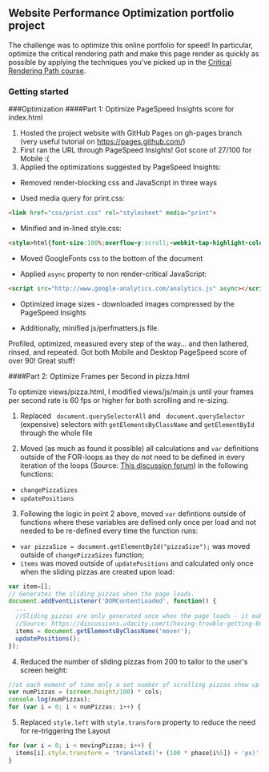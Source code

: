 ## Website Performance Optimization portfolio project

The challenge was to optimize this online portfolio for speed! In particular, optimize the critical rendering path and make this page render as quickly as possible by applying the techniques you've picked up in the [Critical Rendering Path course](https://www.udacity.com/course/ud884).

### Getting started

###Optimization
####Part 1: Optimize PageSpeed Insights score for index.html

1. Hosted the project website with GitHub Pages on gh-pages branch (very useful tutorial on https://pages.github.com/)
2. First ran the URL through PageSpeed Insights! Got score of 27/100 for Mobile :(
3. Applied the optimizations suggested by PageSpeed Insights:
* Removed render-blocking css and JavaScript in three ways

- Used media query for print.css:
```html
<link href="css/print.css" rel="stylesheet" media="print">
```

- Minified and in-lined style.css:
```html
<style>html{font-size:100%;overflow-y:scroll;-webkit-tap-highlight-color:rgba(0,0,0,0);-ms-text-size-adjust:100%;-webkit-text-size-adjust:none}body{margin:0;font-size:14px;line-height:1.61;font-weight:400}body,button,input,select,textarea{font-family:'Open Sans',sans-serif;color:#333}a{color:#12C}a:visited{color:#61C}a:focus{outline:thin dotted}a:hover,a:active{color:#c00;outline:0}b,strong{font-weight:700}pre,code{font-family:monospace,monospace;font-size:1em}ul,ol{margin:1em 0;padding:0 0 0 20px}img{b...(line truncated)...
```

- Moved GoogleFonts css to the bottom of the document

* Applied `async` property to non render-critical JavaScript:
```html
<script src="http://www.google-analytics.com/analytics.js" async></script>
```

* Optimized image sizes - downloaded images compressed by the PageSpeed Insights

* Additionally, minified js/perfmatters.js file.

Profiled, optimized, measured every step of the way... and then lathered, rinsed, and repeated. Got both Mobile and Desktop PageSpeed score of over 90! Great stuff!

####Part 2: Optimize Frames per Second in pizza.html

To optimize views/pizza.html, I modified views/js/main.js until your frames per second rate is 60 fps or higher for both scrolling and re-sizing.

1. Replaced ` document.querySelectorAll` and ` document.querySelector` (expensive) selectors with `getElementsByClassName` and `getElementById` through the whole file

2. Moved (as much as found it possible) all calculations and `var` definitions outside of the FOR-loops as they do not need to be defined in every iteration of the loops (Source: [This discussion forum](https://discussions.udacity.com/t/having-trouble-getting-60fps/188782/3)) in the following functions:
* `changePizzaSizes`
* `updatePositions`

3. Following the logic in point 2 above, moved `var` defintions outside of functions where these variables are defined only once per load and not needed to be re-defined every time the function runs:
* `var pizzaSize = document.getElementById("pizzaSize");` was moved outside of `changePizzaSizes` function;
* `items` was moved outside of `updatePositions` and calculated only once when the sliding pizzas are created upon load:
```javascript
var item=[];
// Generates the sliding pizzas when the page loads.
document.addEventListener('DOMContentLoaded', function() {
  ...
  //Sliding pizzas are only generated once when the page loads - it makes sense to also generate the array once, not everytime the updatePositions function fires
  //Source: https://discussions.udacity.com/t/having-trouble-getting-60fps/188782/3
  items = document.getElementsByClassName('mover');
  updatePositions();
});
```

4. Reduced the number of sliding pizzas from 200 to tailor to the user's screen height:
```javascript
//at each moment of time only a set number of scrolling pizzas show up on the screen simultaneously - so we can limit their number
var numPizzas = (screen.height/100) * cols;
console.log(numPizzas);
for (var i = 0; i < numPizzas; i++) {
```

5.  Replaced `style.left` with `style.transform` property to reduce the need for re-triggering the Layout
```javascript
for (var i = 0; i < movingPizzas; i++) {
  items[i].style.transform = 'translateX('+ (100 * phase[i%5]) + 'px)';
}
```
